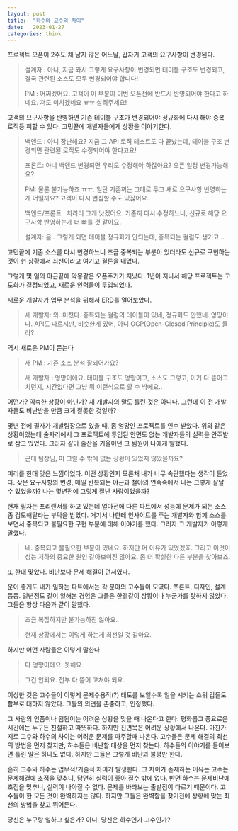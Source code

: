 ```yaml
---
layout: post
title:  "하수와 고수의 차이"
date:   2023-01-27
categories: think
---
```


프로젝트 오픈이 2주도 채 남지 않은 어느날, 갑자기 고객의 요구사항이 변경된다. 

> 설계자 : 아니, 지금 와서 그렇게 요구사항이 변경되면 테이블 구조도 변경되고, 결국 관련된 소스도 모두 변경되어야 합니다!
>
> PM : 어쩌겠어요. 고객이  이 부분이 이번 오픈전에 반드시 반영되어야 한다고 하네요.  저도 미치겠네요 ㅠㅠ 살려주세요!

고객의 요구사항을 반영하면 기존 테이블 구조가 변경되어야 정규화에 다시 해야 중복 로직등 피할 수 있다.  고민끝에 개발자들에게 상황을 이야기한다. 

> 백엔드 : 아니 장난해요? 지금  그 API 로직 테스트도 다 끝났는데, 테이블 구조 변경되면 관련된 로직도 수정되어야 한다고요!
>
> 프론트: 아니 백엔드 변경되면 우리도 수정해야 하잖아요? 오픈 일정 변경가능해요?
>
> PM: 물론 불가능하죠 ㅠㅠ. 일단 기존꺼는 그대로 두고 새로 요구사항 반영하는게 어떨까요? 고객이 다시 변심할 수도 있잖어요. 
>
> 백엔드/프론트 : 차라리 그게 낫겠어요. 기존꺼 다시 수정하느니, 신규로 해당 요구사항 반영하는게 더 빠를 것 같아요. 
>
> 설계자: 음.. 그렇게 되면 테이블 정규화가 안되는데, 중복되는 컬럼도 생기고... 

고민끝에 기존 소스를 다시 변경하느니 조금 중복되는 부분이 있더라도 신규로 구현하는 것이 현 상황에서 최선이라고 여기고 결론을 내었다.

그렇게 몇 일의 야근끝에 악몽같은 오픈주기가 지났다. 1년이 지나서 해당 프로젝트는 고도화가 결정되었고, 새로운 인력들이 투입되었다.

새로운 개발자가 업무 분석을 위해서 ERD를 열어보았다. 

> 새 개발자: 와..미쳤다. 중복되는 컬럼의 테이블이 있네, 정규화도 안했네. 엉망이다. API도 다르지만, 비슷한게 있어, 아니 OCP(Open-Closed Principle)도 몰라? 

역시 새로운 PM이 묻는다

> 새 PM : 기존 소스 분석 잘되어가요?
>
> 새 개발자 : 엉망이에요. 테이블 구조도 엉망이고, 소스도 그렇고, 이거 다 뜯어고치던지, 시간없다면 그냥 뭐 이런식으로 할 수 밖에요..

어떤가? 익숙한 상황이 아닌가? 새 개발자의 말도 틀린 것은 아니다. 그런데 이 전 개발자들도 비난받을 만큼 크게 잘못한 것일까?

몇년 전에 필자가 개발팀장으로 있을 때, 좀 엉망인 프로젝트를 인수 받았다. 위와 같은 상황이었는데 술자리에서 그 프로젝트에 투입된 안면도 없는 개발자들의 실력을 안주발로 삼고 있었다. 그러자 같이 술잔을 기울이던 그 팀원이 나에게 말했다.

>  근데 팀장님,  머 그럴 수 밖에 없는 상황이 있었지 않았을까요?

머리를 한대 맞은 느낌이었다. 어떤 상황인지 모른채 내가 너무 속단했다는 생각이 들었다. 잦은 요구사항의 변경, 매일 반복되는 야근과 철야의 연속속에서 나는 그렇게 잘날 수 있었을까?  나는 몇년전에 그렇게 잘난 사람이었을까?

현재 필자는 프리랜서를 하고 있는데 얼마전에 다른 파트에서 성능에 문제가 되는 소스좀 검토해달라는 부탁을 받았다.  거기서 나한테 인사이트를 주는 개발자와 함께 소스를 보면서 중복되고 불필요한 구현 부분에 대해 이야기를 했다. 그러자 그 개발자가 이렇게 말했다.

> 네. 중복되고 불필요한 부분이 있네요. 하지만 머 이유가 있었겠죠. 그리고 이것이 성능 저하의 중요한 원인 같아보이진 않아요. 좀 더 확실한 다른 부분을 찾아보죠.

또 한대 맞았다. 비난보다 문제 해결이 먼저였다. 

운이 좋게도 내가 일하는 파트에서는 각 분야의 고수들이 모였다. 프론트, 디자인, 설계등등.  일년정도 같이 일해본 경험은 그들은 한결같이 상황이나 누군가를 탓하지 않았다. 그들은 항상 다음과 같이 말했다.

> 조금 복잡하지만 불가능하진 않아요.
>
> 현재 상황에서는 이렇게 하는게 최선일 것 같아요.

하지만 어떤 사람들은 이렇게 말한다

> 다 엉망이에요. 못해요
>
> 그건 안되요. 전부 다 뜯어 고쳐야 되요. 

이상한 것은 고수들이 이렇게 문제수용적(?) 태도를 보일수록 일을 시키는 소위 갑들도 함부로 대하지 않았다. 그들의 의견을 존중하고, 인정했다. 

그 사람의 인품이나 됨됨이는 어려운 상황을 맞을 때 나온다고 한다. 평화롭고 풍요로운 시간에는 누구든 친절하고 따뜻하다. 하지만 진면목은 어려운 상황에서 나온다. 마찬가지로 고수와 하수의 차이는 어려운 문제를 마주할때 나온다. 고수들은 문제 해결의 최선의 방법을 먼저 찾지만, 하수들은 비난할 대상을 먼저 찾는다. 하수들의 이야기를 들어보면 틀린 말은 하나도 없다. 하지만 그들은 그렇게 비난과 불평만 한다. 

흔히 고수와 하수는 업무적/기술적 차이가 발생한다. 그 차이가 존재하는 이유는 고수는 문제해결에 초점을 맞추니, 당연히 실력이 좋아 질수 밖에 없다. 반면 하수는 문제비난에 초점을 맞추니, 실력이 나아질 수 없다.  문제를 바라보는 출발점이 다르기 때문이다. 고수들이 한 모든 것이 완벽하지는 않다. 하지만 그들은 완벽함을 찾기전에 상황에 맞는 최선의 방법을 찾고 뛰어든다.

당신은 누구랑 일하고 싶은가? 아니, 당신은 하수인가 고수인가?







